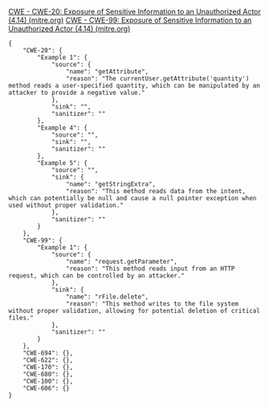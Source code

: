 [CWE - CWE-20: Exposure of Sensitive Information to an Unauthorized Actor (4.14) (mitre.org)](https://cwe.mitre.org/data/definitions/20.html)
[CWE - CWE-99: Exposure of Sensitive Information to an Unauthorized Actor (4.14) (mitre.org)](https://cwe.mitre.org/data/definitions/99.html)

```
{  
    "CWE-20": {  
        "Example 1": {  
            "source": {  
                "name": "getAttribute",  
                "reason": "The currentUser.getAttribute('quantity') method reads a user-specified quantity, which can be manipulated by an attacker to provide a negative value."  
            },  
            "sink": "",  
            "sanitizer": ""  
        },  
        "Example 4": {  
            "source": "",  
            "sink": "",  
            "sanitizer": ""  
        },  
        "Example 5": {  
            "source": "",  
            "sink": {  
                "name": "getStringExtra",  
                "reason": "This method reads data from the intent, which can potentially be null and cause a null pointer exception when used without proper validation."  
            },  
            "sanitizer": ""  
        }  
    },  
    "CWE-99": {  
        "Example 1": {  
            "source": {  
                "name": "request.getParameter",  
                "reason": "This method reads input from an HTTP request, which can be controlled by an attacker."  
            },  
            "sink": {  
                "name": "rFile.delete",  
                "reason": "This method writes to the file system without proper validation, allowing for potential deletion of critical files."  
            },  
            "sanitizer": ""  
        }  
    },  
    "CWE-694": {},  
    "CWE-622": {},  
    "CWE-170": {},  
    "CWE-680": {},  
    "CWE-100": {},  
    "CWE-606": {}  
}
```